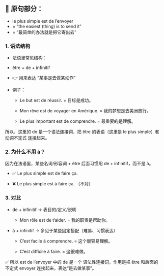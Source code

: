 ## 📌 原句部分：
 - le plus simple est de l’envoyer
 - = “the easiest (thing) is to send it”
 - = “最简单的办法就是把它寄出去”

### 1. 语法结构

 - 法语里常见结构：
 - être + de + infinitif
 - 👉 用来表达 “某事是去做某动作”

 - 例子：

     -  Le but est de réussir. = 目标是成功。

     -  Mon rêve est de voyager en Amérique. = 我的梦想是去美洲旅行。

     -  Le plus important est de comprendre. = 最重要的是理解。

所以，这里的 de 是一个语法连接词，把 être 的表语（这里是 le plus simple）和 动词不定式 连接起来。

### 2. 为什么不用 à？

因为在法语里，某些名词/形容词 + être 后面习惯用 de + infinitif，而不是 à。

 - ✅ Le plus simple est de faire ça.

 - ❌ Le plus simple est à faire ça. （不对）

### 3. 对比

 - de + infinitif → 表目的/定义/说明

     - Mon rôle est de t’aider. = 我的职责是帮助你。

 - à + infinitif → 多见于某些固定搭配（难易、习惯表达）

     - C’est facile à comprendre. = 这个很容易理解。

     - C’est difficile à faire. = 这很难做。

✅ 所以 est de l’envoyer 中的 de 是一个 语法性连接词，作用是把 être 和后面的不定式 envoyer 连接起来，表达“是去做某事”。